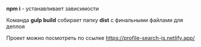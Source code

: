**npm i** - устанавливает зависимости

Команда **gulp build** собирает папку **dist** c финальными файлами для деплоя

Проект можно посмотреть по ссылке https://profile-search-js.netlify.app/
